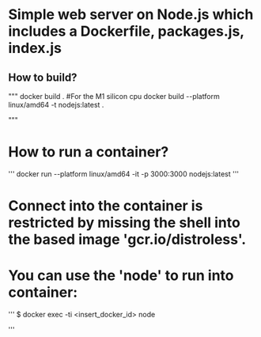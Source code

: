 # Simple web server on Node.js which includes a Dockerfile, packages.js, index.js

## How to build?
"""
docker build .
#For the M1 silicon cpu
docker build --platform linux/amd64 -t nodejs:latest . 

"""
# How to run a container?

'''
docker run --platform linux/amd64 -it -p 3000:3000 nodejs:latest
'''
# Connect into the container is restricted by missing the shell into the based image 'gcr.io/distroless'.
# You can use the 'node' to run into container:
'''
$ docker exec -ti <insert_docker_id> node

'''